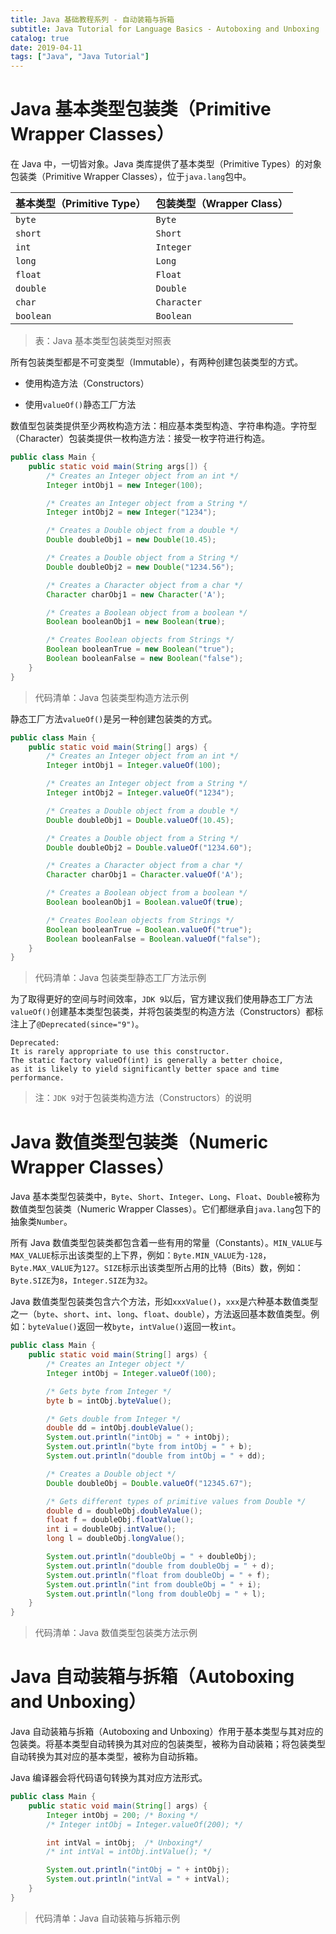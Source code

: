 ```yaml
---
title: Java 基础教程系列 - 自动装箱与拆箱
subtitle: Java Tutorial for Language Basics - Autoboxing and Unboxing
catalog: true
date: 2019-04-11
tags: ["Java", "Java Tutorial"]
---
```


# Java 基本类型包装类（Primitive Wrapper Classes）

在 Java 中，一切皆对象。Java 类库提供了基本类型（Primitive Types）的对象包装类（Primitive Wrapper Classes），位于`java.lang`包中。

| 基本类型（Primitive Type） | 包装类型（Wrapper Class） |
| -------------------------- | ------------------------- |
| `byte`                     | `Byte`                    |
| `short`                    | `Short`                   |
| `int`                      | `Integer`                 |
| `long`                     | `Long`                    |
| `float`                    | `Float`                   |
| `double`                   | `Double`                  |
| `char`                     | `Character`               |
| `boolean`                  | `Boolean`                 |

> 表：Java 基本类型包装类型对照表

所有包装类型都是不可变类型（Immutable），有两种创建包装类型的方式。

- 使用构造方法（Constructors）

- 使用`valueOf()`静态工厂方法

数值型包装类提供至少两枚构造方法：相应基本类型构造、字符串构造。字符型（Character）包装类提供一枚构造方法：接受一枚字符进行构造。

```java
public class Main {
    public static void main(String args[]) {
        /* Creates an Integer object from an int */
        Integer intObj1 = new Integer(100);

        /* Creates an Integer object from a String */
        Integer intObj2 = new Integer("1234");

        /* Creates a Double object from a double */
        Double doubleObj1 = new Double(10.45);

        /* Creates a Double object from a String */
        Double doubleObj2 = new Double("1234.56");

        /* Creates a Character object from a char */
        Character charObj1 = new Character('A');

        /* Creates a Boolean object from a boolean */
        Boolean booleanObj1 = new Boolean(true);

        /* Creates Boolean objects from Strings */
        Boolean booleanTrue = new Boolean("true");
        Boolean booleanFalse = new Boolean("false");
    }
}
```
> 代码清单：Java 包装类型构造方法示例

静态工厂方法`valueOf()`是另一种创建包装类的方式。

```java
public class Main {
    public static void main(String[] args) {
        /* Creates an Integer object from an int */
        Integer intObj1 = Integer.valueOf(100);

        /* Creates an Integer object from a String */
        Integer intObj2 = Integer.valueOf("1234");

        /* Creates a Double object from a double */
        Double doubleObj1 = Double.valueOf(10.45);

        /* Creates a Double object from a String */
        Double doubleObj2 = Double.valueOf("1234.60");

        /* Creates a Character object from a char */
        Character charObj1 = Character.valueOf('A');

        /* Creates a Boolean object from a boolean */
        Boolean booleanObj1 = Boolean.valueOf(true);

        /* Creates Boolean objects from Strings */
        Boolean booleanTrue = Boolean.valueOf("true");
        Boolean booleanFalse = Boolean.valueOf("false");
    }
}
```
> 代码清单：Java 包装类型静态工厂方法示例

为了取得更好的空间与时间效率，`JDK 9`以后，官方建议我们使用静态工厂方法`valueOf()`创建基本类型包装类，并将包装类型的构造方法（Constructors）都标注上了`@Deprecated(since="9")`。

```plain
Deprecated:
It is rarely appropriate to use this constructor.
The static factory valueOf(int) is generally a better choice,
as it is likely to yield significantly better space and time performance.
```
> 注：`JDK 9`对于包装类构造方法（Constructors）的说明

# Java 数值类型包装类（Numeric Wrapper Classes）

Java 基本类型包装类中，`Byte`、`Short`、`Integer`、`Long`、`Float`、`Double`被称为数值类型包装类（Numeric Wrapper Classes）。它们都继承自`java.lang`包下的抽象类`Number`。

所有 Java 数值类型包装类都包含着一些有用的常量（Constants）。`MIN_VALUE`与`MAX_VALUE`标示出该类型的上下界，例如：`Byte.MIN_VALUE`为`-128`，`Byte.MAX_VALUE`为`127`。`SIZE`标示出该类型所占用的比特（Bits）数，例如：`Byte.SIZE`为`8`，`Integer.SIZE`为`32`。

Java 数值类型包装类包含六个方法，形如`xxxValue()`，`xxx`是六种基本数值类型之一（`byte`、`short`、`int`、`long`、`float`、`double`），方法返回基本数值类型。例如：`byteValue()`返回一枚`byte`，`intValue()`返回一枚`int`。

```java
public class Main {
    public static void main(String[] args) {
        /* Creates an Integer object */
        Integer intObj = Integer.valueOf(100);

        /* Gets byte from Integer */
        byte b = intObj.byteValue();

        /* Gets double from Integer */
        double dd = intObj.doubleValue();
        System.out.println("intObj = " + intObj);
        System.out.println("byte from intObj = " + b);
        System.out.println("double from intObj = " + dd);

        /* Creates a Double object */
        Double doubleObj = Double.valueOf("12345.67");

        /* Gets different types of primitive values from Double */
        double d = doubleObj.doubleValue();
        float f = doubleObj.floatValue();
        int i = doubleObj.intValue();
        long l = doubleObj.longValue();

        System.out.println("doubleObj = " + doubleObj);
        System.out.println("double from doubleObj = " + d);
        System.out.println("float from doubleObj = " + f);
        System.out.println("int from doubleObj = " + i);
        System.out.println("long from doubleObj = " + l);
    }
}
```
> 代码清单：Java 数值类型包装类方法示例

# Java 自动装箱与拆箱（Autoboxing and Unboxing）

Java 自动装箱与拆箱（Autoboxing and Unboxing）作用于基本类型与其对应的包装类。将基本类型自动转换为其对应的包装类型，被称为自动装箱；将包装类型自动转换为其对应的基本类型，被称为自动拆箱。

Java 编译器会将代码语句转换为其对应方法形式。

```java
public class Main {
    public static void main(String[] args) {
        Integer intObj = 200; /* Boxing */
        /* Integer intObj = Integer.valueOf(200); */

        int intVal = intObj;  /* Unboxing*/
        /* int intVal = intObj.intValue(); */

        System.out.println("intObj = " + intObj);
        System.out.println("intVal = " + intVal);
    }
}
```
> 代码清单：Java 自动装箱与拆箱示例

